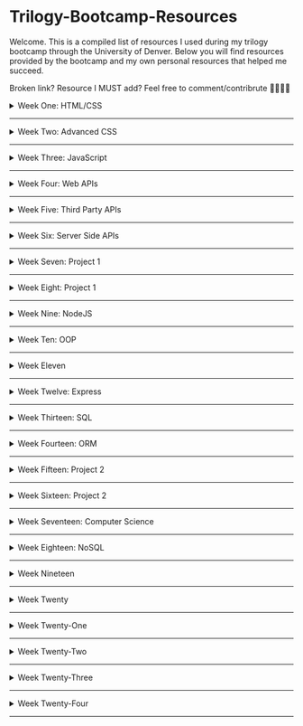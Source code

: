 # Trilogy-Bootcamp-Resources
Welcome. This is a compiled list of resources I used during my trilogy bootcamp through the University of Denver. Below you will find resources provided by the bootcamp and my own personal resources that helped me succeed.

Broken link? Resource I MUST add? Feel free to comment/contribrute 💖👩🏻‍💻

<details closed>
 <summary>Week One: HTML/CSS</summary>
  
| Assigned  | Recommended |
| ------------- | ------------- |
| Content Cell  | Content Cell  |
| Content Cell  | Content Cell  |
 
 
 <details closed>
 <summary> Homework</summary>
 </details>
 
</details>

<hr>

<details closed>
 <summary>Week Two: Advanced CSS</summary>
  
Coming Soon
</details>
<hr>

<details closed>
 <summary>Week Three: JavaScript</summary>
  
Coming Soon
</details>
<hr>

<details closed>
 <summary>Week Four: Web APIs</summary>
  
<details closed>
 <summary> Homework</summary>
 </details>
 <hr>

</details>
<hr>

<details closed>
 <summary>Week Five: Third Party APIs</summary>
  
Coming Soon
</details>
<hr>

<details closed>
 <summary>Week Six: Server Side APIs</summary>
  
Coming Soon
</details>
<hr>

<details closed>
 <summary>Week Seven: Project 1</summary>
  
Coming Soon
</details>
<hr>

<details closed>
 <summary>Week Eight: Project 1</summary>
  
Coming Soon
</details>
<hr>

<details closed>
 <summary>Week Nine: NodeJS</summary>
  
Coming Soon
</details>
<hr>

<details closed>
 <summary>Week Ten: OOP</summary>
  
Coming Soon
</details>
<hr>

<details closed>
 <summary>Week Eleven</summary>
  
Coming Soon
</details>
<hr>

<details closed>
 <summary>Week Twelve: Express</summary>
  
Coming Soon
</details>
<hr>

<details closed>
 <summary>Week Thirteen: SQL</summary>
  
Coming Soon
</details>
<hr>

<details closed>
 <summary>Week Fourteen: ORM</summary>
  
Coming Soon
</details>
<hr>

<details closed>
 <summary>Week Fifteen: Project 2</summary>
  
Coming Soon
</details>
<hr>

<details closed>
 <summary>Week Sixteen: Project 2</summary>
  
Coming Soon
</details>
<hr>

<details closed>
 <summary>Week Seventeen: Computer Science</summary>
  
Coming Soon
</details>
<hr>

<details closed>
 <summary>Week Eighteen: NoSQL</summary>
  
Coming Soon
</details>
<hr>

<details closed>
 <summary>Week Nineteen</summary>
  
Coming Soon
</details>
<hr>

<details closed>
 <summary>Week Twenty</summary>
  
Coming Soon
</details>
<hr>

<details closed>
 <summary>Week Twenty-One</summary>
  
Coming Soon
</details>
<hr>

<details closed>
 <summary>Week Twenty-Two</summary>
  
Coming Soon
</details>
<hr>

<details closed>
 <summary>Week Twenty-Three</summary>
  
Coming Soon
</details>
<hr>

<details closed>
 <summary>Week Twenty-Four</summary>
  
Coming Soon
</details>
<hr>

